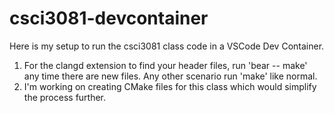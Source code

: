 # csci3081-devcontainer

Here is my setup to run the csci3081 class code in a VSCode Dev Container.
1. For the clangd extension to find your header files, run 'bear -- make' any time there are new files. Any other scenario run 'make' like normal.
2. I'm working on creating CMake files for this class which would simplify the process further.
